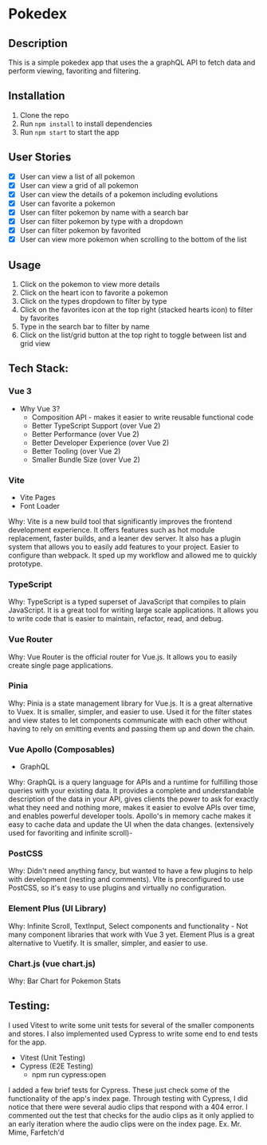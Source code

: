 # Pokedex

## Description

This is a simple pokedex app that uses the a graphQL API to fetch data and perform viewing, favoriting and filtering.


## Installation

1. Clone the repo
2. Run `npm install` to install dependencies
3. Run `npm start` to start the app

## User Stories

- [x] User can view a list of all pokemon
- [x] User can view a grid of all pokemon
- [x] User can view the details of a pokemon including evolutions
- [x] User can favorite a pokemon
- [x] User can filter pokemon by name with a search bar
- [x] User can filter pokemon by type with a dropdown
- [x] User can filter pokemon by favorited
- [x] User can view more pokemon when scrolling to the bottom of the list

## Usage

1. Click on the pokemon to view more details
2. Click on the heart icon to favorite a pokemon
3. Click on the types dropdown to filter by type
4. Click on the favorites icon at the top right (stacked hearts icon) to filter by favorites
5. Type in the search bar to filter by name
6. Click on the list/grid button at the top right to toggle between list and grid view

## Tech Stack:

### Vue 3

- Why Vue 3?
	- Composition API - makes it easier to write reusable functional code
	- Better TypeScript Support (over Vue 2)
	- Better Performance (over Vue 2)
	- Better Developer Experience (over Vue 2)
	- Better Tooling (over Vue 2)
	- Smaller Bundle Size (over Vue 2)

### Vite

- Vite Pages
- Font Loader

Why: Vite is a new build tool that significantly improves the frontend development experience. It offers features such as hot module replacement, faster builds, and a leaner dev server. It also has a plugin system that allows you to easily add features to your project. Easier to configure than webpack. It sped up my workflow and allowed me to quickly prototype.

### TypeScript

Why: TypeScript is a typed superset of JavaScript that compiles to plain JavaScript. It is a great tool for writing large scale applications. It allows you to write code that is easier to maintain, refactor, read, and debug.

### Vue Router

Why: Vue Router is the official router for Vue.js. It allows you to easily create single page applications.

### Pinia

Why: Pinia is a state management library for Vue.js. It is a great alternative to Vuex. It is smaller, simpler, and easier to use. Used it for the filter states and view states to let components communicate with each other without having to rely on emitting events and passing them up and down the chain.

### Vue Apollo (Composables)

- GraphQL

Why: GraphQL is a query language for APIs and a runtime for fulfilling those queries with your existing data. It provides a complete and understandable description of the data in your API, gives clients the power to ask for exactly what they need and nothing more, makes it easier to evolve APIs over time, and enables powerful developer tools. Apollo's in memory cache makes it easy to cache data and update the UI when the data changes. (extensively used for favoriting and infinite scroll)-

### PostCSS

Why: Didn't need anything fancy, but wanted to have a few plugins to help with development (nesting and comments). VIte is preconfigured to use PostCSS, so it's easy to use plugins and virtually no configuration.

### Element Plus (UI Library)

Why: Infinite Scroll, TextInput, Select components and functionality - Not many component libraries that work with Vue 3 yet. Element Plus is a great alternative to Vuetify. It is smaller, simpler, and easier to use.

### Chart.js (vue chart.js)

Why: Bar Chart for Pokemon Stats

## Testing:

I used Vitest to write some unit tests for several of the smaller components and stores. I also implemented used Cypress to write some end to end tests for the app.

- Vitest (Unit Testing)
- Cypress (E2E Testing)
	- npm run cypress:open

I added a few brief tests for Cypress. These just check some of the functionality of the app's index page. Through testing with Cypress, I did notice that there were several audio clips that respond with a 404 error. I commented out the test that checks for the audio clips as it only applied to an early iteration where the audio clips were on the index page.
Ex. Mr. Mime, Farfetch'd